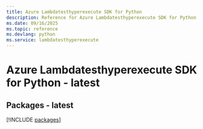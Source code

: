 ```yaml
---
title: Azure Lambdatesthyperexecute SDK for Python
description: Reference for Azure Lambdatesthyperexecute SDK for Python
ms.date: 09/16/2025
ms.topic: reference
ms.devlang: python
ms.service: lambdatesthyperexecute
---
```

# Azure Lambdatesthyperexecute SDK for Python - latest
## Packages - latest
[!INCLUDE [packages](lambdatesthyperexecute-index.md)]